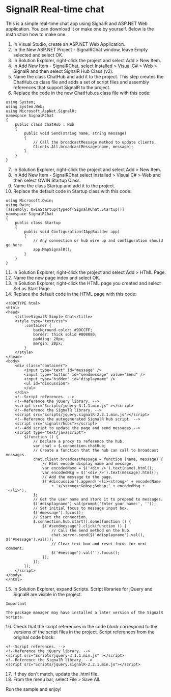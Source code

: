 # SignalR Real-time chat

This is a simple real-time chat app using SignalR and ASP.NET Web application. 
You can download it or make one by yourself. Below is the instruction how to make one.

1. In Visual Studio, create an ASP.NET Web Application.
2. In the New ASP.NET Project - SignalRChat window, leave Empty selected and select OK.
3. In Solution Explorer, right-click the project and select Add > New Item.
4. In Add New Item - SignalRChat, select Installed > Visual C# > Web > SignalR and then select SignalR Hub Class (v2).
5. Name the class ChatHub and add it to the project.
This step creates the ChatHub.cs class file and adds a set of script files and assembly references that support SignalR to the project.
6. Replace the code in the new ChatHub.cs class file with this code:
```
using System;
using System.Web;
using Microsoft.AspNet.SignalR;
namespace SignalRChat
{
    public class ChatHub : Hub
    {
        public void Send(string name, string message)
        {
            // Call the broadcastMessage method to update clients.
            Clients.All.broadcastMessage(name, message);
        }
    }
}
```
7. In Solution Explorer, right-click the project and select Add > New Item.
8. In Add New Item - SignalRChat select Installed > Visual C# > Web and then select OWIN Startup Class.
9. Name the class Startup and add it to the project.
10. Replace the default code in Startup class with this code:
```
using Microsoft.Owin;
using Owin;
[assembly: OwinStartup(typeof(SignalRChat.Startup))]
namespace SignalRChat
{
    public class Startup
    {
        public void Configuration(IAppBuilder app)
        {
            // Any connection or hub wire up and configuration should go here
            app.MapSignalR();
        }
    }
}
```
11. In Solution Explorer, right-click the project and select Add > HTML Page.
12. Name the new page index and select OK.
13. In Solution Explorer, right-click the HTML page you created and select Set as Start Page.
14. Replace the default code in the HTML page with this code:
```
<!DOCTYPE html>
<html>
<head>
    <title>SignalR Simple Chat</title>
    <style type="text/css">
        .container {
            background-color: #99CCFF;
            border: thick solid #808080;
            padding: 20px;
            margin: 20px;
        }
    </style>
</head>
<body>
    <div class="container">
        <input type="text" id="message" />
        <input type="button" id="sendmessage" value="Send" />
        <input type="hidden" id="displayname" />
        <ul id="discussion">
        </ul>
    </div>
    <!--Script references. -->
    <!--Reference the jQuery library. -->
    <script src="Scripts/jquery-3.1.1.min.js" ></script>
    <!--Reference the SignalR library. -->
    <script src="Scripts/jquery.signalR-2.2.1.min.js"></script>
    <!--Reference the autogenerated SignalR hub script. -->
    <script src="signalr/hubs"></script>
    <!--Add script to update the page and send messages.--> 
    <script type="text/javascript">
        $(function () {
            // Declare a proxy to reference the hub. 
            var chat = $.connection.chatHub;
            // Create a function that the hub can call to broadcast messages.
            chat.client.broadcastMessage = function (name, message) {
                // Html encode display name and message. 
                var encodedName = $('<div />').text(name).html();
                var encodedMsg = $('<div />').text(message).html();
                // Add the message to the page. 
                $('#discussion').append('<li><strong>' + encodedName
                    + '</strong>:&nbsp;&nbsp;' + encodedMsg + '</li>');
            };
            // Get the user name and store it to prepend to messages.
            $('#displayname').val(prompt('Enter your name:', ''));
            // Set initial focus to message input box.  
            $('#message').focus();
            // Start the connection.
            $.connection.hub.start().done(function () {
                $('#sendmessage').click(function () {
                    // Call the Send method on the hub. 
                    chat.server.send($('#displayname').val(), $('#message').val());
                    // Clear text box and reset focus for next comment. 
                    $('#message').val('').focus();
                });
            });
        });
    </script>
</body>
</html>
```
15. In Solution Explorer, expand Scripts.
Script libraries for jQuery and SignalR are visible in the project.
```
Important

The package manager may have installed a later version of the SignalR scripts.
```
16. Check that the script references in the code block correspond to the versions of the script files in the project.
Script references from the original code block:
```
<!--Script references. -->
<!--Reference the jQuery library. -->
<script src="Scripts/jquery-3.1.1.min.js" ></script>
<!--Reference the SignalR library. -->
<script src="Scripts/jquery.signalR-2.2.1.min.js"></script>
```
17. If they don't match, update the .html file.
18. From the menu bar, select File > Save All.

Run the sample and enjoy!
